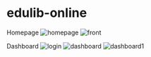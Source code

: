 # edulib-online
Homepage
![homepage](https://user-images.githubusercontent.com/1752399/99910199-03597e00-2ced-11eb-921e-e7fee99a0892.png)
![front](https://user-images.githubusercontent.com/1752399/99910196-ffc5f700-2cec-11eb-9f26-6db271f92101.png)







Dashboard
![login](https://user-images.githubusercontent.com/1752399/99910606-4fa5bd80-2cef-11eb-89d5-a93e4cbd42d0.png)
![dashboard](https://user-images.githubusercontent.com/1752399/99910203-081e3200-2ced-11eb-9ea5-ca8979fe653f.png)
![dashboard1](https://user-images.githubusercontent.com/1752399/99910209-0a808c00-2ced-11eb-9ea1-dbe963e8d234.png)
